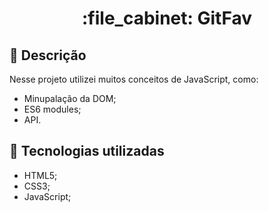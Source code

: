 <h1 align="center">:file_cabinet: GitFav</h1>

## :memo: Descrição
Nesse projeto utilizei muitos conceitos de JavaScript, como:
* Minupalação da DOM;
* ES6 modules;
* API.

## :wrench: Tecnologias utilizadas
* HTML5;
* CSS3;
* JavaScript;
